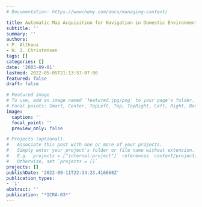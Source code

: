```yaml
---
# Documentation: https://wowchemy.com/docs/managing-content/

title: Automatic Map Acquisition for Navigation in Domestic Environments
subtitle: ''
summary: ''
authors:
- P. Althaus
- H. I. Christensen
tags: []
categories: []
date: '2003-09-01'
lastmod: 2022-05-05T21:13:57-07:00
featured: false
draft: false

# Featured image
# To use, add an image named `featured.jpg/png` to your page's folder.
# Focal points: Smart, Center, TopLeft, Top, TopRight, Left, Right, BottomLeft, Bottom, BottomRight.
image:
  caption: ''
  focal_point: ''
  preview_only: false

# Projects (optional).
#   Associate this post with one or more of your projects.
#   Simply enter your project's folder or file name without extension.
#   E.g. `projects = ["internal-project"]` references `content/project/deep-learning/index.md`.
#   Otherwise, set `projects = []`.
projects: []
publishDate: '2022-09-11T22:34:23.416668Z'
publication_types:
- '1'
abstract: ''
publication: '*ICRA-03*'
---
```

